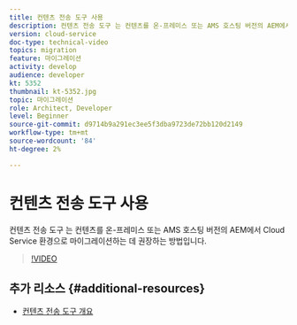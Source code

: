 ```yaml
---
title: 컨텐츠 전송 도구 사용
description: 컨텐츠 전송 도구 는 컨텐츠를 온-프레미스 또는 AMS 호스팅 버전의 AEM에서 Cloud Service 환경으로 마이그레이션하는 데 권장하는 방법입니다.
version: cloud-service
doc-type: technical-video
topics: migration
feature: 마이그레이션
activity: develop
audience: developer
kt: 5352
thumbnail: kt-5352.jpg
topic: 마이그레이션
role: Architect, Developer
level: Beginner
source-git-commit: d9714b9a291ec3ee5f3dba9723de72bb120d2149
workflow-type: tm+mt
source-wordcount: '84'
ht-degree: 2%

---
```



# 컨텐츠 전송 도구 사용

컨텐츠 전송 도구 는 컨텐츠를 온-프레미스 또는 AMS 호스팅 버전의 AEM에서 Cloud Service 환경으로 마이그레이션하는 데 권장하는 방법입니다.

>[!VIDEO](https://video.tv.adobe.com/v/35460/?quality=12&learn=on)

## 추가 리소스 {#additional-resources}

* [컨텐츠 전송 도구 개요](https://docs.adobe.com/content/help/en/experience-manager-cloud-service/moving/cloud-migration/content-transfer-tool/overview-content-transfer-tool.html)
